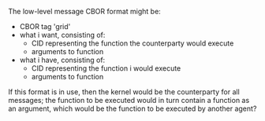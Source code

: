The low-level message CBOR format might be:

- CBOR tag 'grid'
- what i want, consisting of:
    - CID representing the function the counterparty would execute
    - arguments to function
- what i have, consisting of:
    - CID representing the function i would execute
    - arguments to function

If this format is in use, then the kernel would be the counterparty
for all messages; the function to be executed would in turn contain a
function as an argument, which would be the function to be executed
by another agent?

